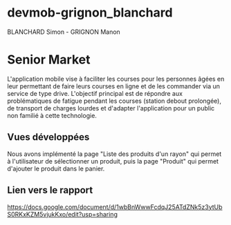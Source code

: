 ﻿# devmob-grignon_blanchard
 BLANCHARD Simon - GRIGNON Manon 

# Senior Market 
L'application mobile vise à faciliter les courses pour les personnes âgées en leur permettant de faire leurs courses en ligne et de les commander via un service de type drive. L'objectif principal est de répondre aux problématiques de fatigue pendant les courses (station debout prolongée), de transport de charges lourdes et d'adapter l'application pour un public non familié à cette technologie.

## Vues développées
Nous avons implémenté la page "Liste des produits d'un rayon" qui permet à l'utilisateur de sélectionner un produit, puis la page "Produit" qui permet d'ajouter le produit dans le panier. 


## Lien vers le rapport 
https://docs.google.com/document/d/1wbBnWwwFcdqJ25ATdZNk5z3ytUbS0RKxKZM5vjukKxo/edit?usp=sharing

